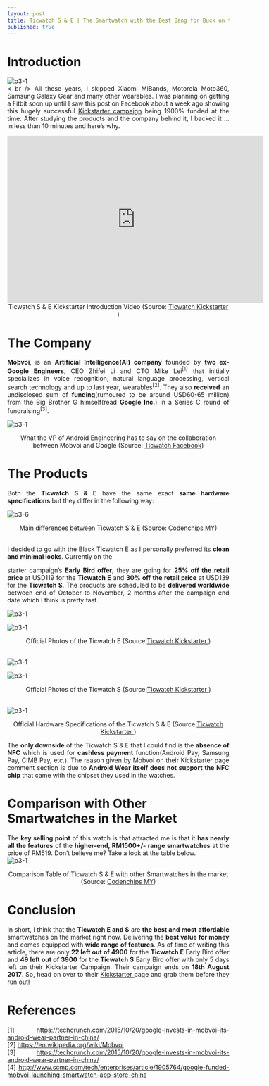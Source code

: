 ```yaml
---
layout: post
title: Ticwatch S & E | The Smartwatch with the Best Bang for Buck on the Market!
published: true
---
```


<style type="text/css">
 p {
  text-align: justify;
}

img {
    display: block;
    margin: auto;
}

iframe {
    display: block;
    margin: auto;
}
</style>

# Introduction
![p3-1](/images/p3-7.png) < br />
All these years, I skipped Xiaomi MiBands, Motorola Moto360, Samsung Galaxy Gear and many other wearables. I was planning on getting a Fitbit soon up until I saw this post on Facebook about a week ago showing this hugely successful <a href="http://kck.st/2veDGbl">Kickstarter campaign</a> being 1900% funded at the time. After studying the products and the company behind it, I backed it ... in less than 10 minutes and here’s why.

<iframe height="380" width="580" src="https://ksr-video.imgix.net/projects/2974380/video-797594-h264_high.mp4" frameborder="0"> </iframe>
<center>Ticwatch S & E Kickstarter Introduction Video (Source: <a href="http://kck.st/2veDGbl">Ticwatch Kickstarter </a>)</center>

# The Company
**Mobvoi**, is an **ArtificiaI Intelligence(AI) company** founded by **two ex-Google Engineers**, CEO Zhifei Li and CTO Mike Lei<sup>[1]</sup> that initially specializes in voice recognition, natural language processing, vertical search technology and up to last year, wearables<sup>[2]</sup>. They also **received** an undisclosed sum of **funding**(rumoured to be around USD60-65 million) from the Big Brother G himself(read **Google Inc.**) in a Series C round of fundraising<sup>[3]</sup>. 

![p3-1](/images/p3-1.png)
<center>What the VP of Android Engineering has to say on the collaboration between Mobvoi and Google (Source: <a href="https://www.facebook.com/theTicwatch/photos/a.1703193626577310.1073741828.1691150421114964/1995048850725118/?type=3&theater">Ticwatch Facebook</a>)</center>

# The Products
Both the **Ticwatch S & E** have the same exact **same hardware specifications** but they differ in the following way:

![p3-6](/images/p3-6.png)
<center>Main differences between Ticwatch S & E (Source: <a href="https://codenchips.my">Codenchips MY</a>)</center>

<br />I decided to go with the Black Ticwatch E as I personally preferred its **clean and minimal looks**. Currently on the 

starter campaign’s **Early Bird offer**, they are going for **25% off the retail price** at USD119 for the **Ticwatch E** and **30% off the retail price** at USD139 for the **Ticwatch S**. The products are scheduled to be **delivered worldwide** between end of October to November, 2 months after the campaign end date which I think is pretty fast.

![p3-1](/images/p3-2a.png)

![p3-1](/images/p3-2b.png)
<center>Official Photos of the Ticwatch E (Source:<a href="http://kck.st/2veDGbl">Ticwatch Kickstarter </a>)</center><br />

![p3-1](/images/p3-3a.png)

![p3-1](/images/p3-3b.png)
<center>Official Photos of the Ticwatch S (Source:<a href="http://kck.st/2veDGbl">Ticwatch Kickstarter </a>)</center><br />

![p3-1](/images/p3-4.png)
<center>Official Hardware Specifications of the Ticwatch S & E (Source:<a href="http://kck.st/2veDGbl">Ticwatch Kickstarter </a>)</center>

The **only downside** of the Ticwatch S & E that I could find is the **absence of NFC** which is used for **cashless payment** function(Android Pay, Samsung Pay, CIMB Pay, etc.). The reason given by Mobvoi on their Kickstarter page comment section is due to **Android Wear itself does not support the NFC chip** that came with the chipset they used in the watches. 

# Comparison with Other Smartwatches in the Market
The **key selling point** of this watch is that attracted me is that it **has nearly all the features** of the **higher-end, RM1500+/- range smartwatches** at the price of RM519. Don’t believe me? Take a look at the table below.
![p3-1](/images/p3-5.png)
<center>Comparison Table of Ticwatch S & E with other Smartwatches in the market (Source: <a href="https://codenchips.my">Codenchips MY</a>)</center>

# Conclusion
In short, I think that the **Ticwatch E and S** are **the best and most affordable** smartwatches on the market right now. Delivering the **best value for money** and comes equipped with **wide range of features**. As of time of writing this article, there are only **22 left out of 4900** for the **Ticwatch E** Early Bird offer and **49 left out of 3900** for the **Ticwatch S** Early Bird offer with only 5 days left on their Kickstarter Campaign. Their campaign ends on **18th August 2017**. So, head on over to their <a href="http://kck.st/2veDGbl">Kickstarter </a> page and grab them before they run out!


# References
[1] https://techcrunch.com/2015/10/20/google-invests-in-mobvoi-its-android-wear-partner-in-china/ <br />
[2]  https://en.wikipedia.org/wiki/Mobvoi <br />
[3] https://techcrunch.com/2015/10/20/google-invests-in-mobvoi-its-android-wear-partner-in-china/ <br />
[4] http://www.scmp.com/tech/enterprises/article/1905764/google-funded-mobvoi-launching-smartwatch-app-store-china



